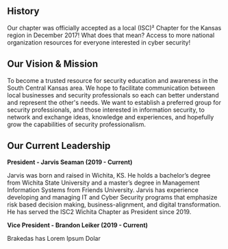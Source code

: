 ## History
Our chapter was officially accepted as a local (ISC)² Chapter for the Kansas region in December 2017!
What does that mean? Access to more national organization resources for everyone interested in cyber security! 

## Our Vision & Mission
To become a trusted resource for security education and awareness in the South Central Kansas area. We hope to facilitate communication between local businesses and security professionals so each can better understand and represent the other's needs. We want to establish a preferred group for security professionals, and those interested in information security, to network and exchange ideas, knowledge and experiences, and hopefully grow the capabilities of security professionalism.

## Our Current Leadership

**President - Jarvis Seaman (2019 - Current)**

Jarvis was born and raised in Wichita, KS. He holds a bachelor’s degree from Wichita State University and a master’s degree in Management Information Systems from Friends University. Jarvis has experience developing and managing IT and Cyber Security programs that emphasize risk based decision making, business-alignment, and digital transformation. He has served the ISC2 Wichita Chapter as President since 2019.

**Vice President - Brandon Leiker (2019 - Current)**

Brakedas has Lorem Ipsum Dolar

